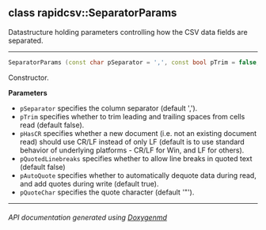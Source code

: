## class rapidcsv::SeparatorParams

Datastructure holding parameters controlling how the CSV data fields are separated.  

---

```c++
SeparatorParams (const char pSeparator = ',', const bool pTrim = false, const bool pHasCR = sPlatformHasCR, const bool pQuotedLinebreaks = false, const bool pAutoQuote = true, const char pQuoteChar = ''')
```
Constructor. 

**Parameters**
- `pSeparator` specifies the column separator (default ','). 
- `pTrim` specifies whether to trim leading and trailing spaces from cells read (default false). 
- `pHasCR` specifies whether a new document (i.e. not an existing document read) should use CR/LF instead of only LF (default is to use standard behavior of underlying platforms - CR/LF for Win, and LF for others). 
- `pQuotedLinebreaks` specifies whether to allow line breaks in quoted text (default false) 
- `pAutoQuote` specifies whether to automatically dequote data during read, and add quotes during write (default true). 
- `pQuoteChar` specifies the quote character (default '"'). 

---

###### API documentation generated using [Doxygenmd](https://github.com/d99kris/doxygenmd)

